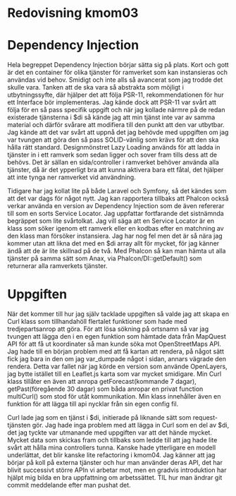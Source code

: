 ---
---
Redovisning kmom03
=========================

Dependency Injection
====================
Hela begreppet Dependency Injection börjar sätta sig på plats. Kort och gott är det en container för olika tjänster för ramverket som kan instansieras och användas vid behov. Smidigt och inte alls så avancerat som jag trodde det skulle vara. Tanken att de ska vara så abstrakta som möjligt i utbytningssyfte, där hjälper det att följa PSR-11, rekommendationen för hur ett Interface bör implementeras. Jag kände dock att PSR-11 var svårt att följa för en så pass specifik uppgift och när jag kollade närmre på de redan existerade tjänsterna i $di så kände jag att min tjänst inte var av samma material och därför svårare att modifiera till den punkt att den var utbytbar. Jag kände att det var svårt att uppnå det jag behövde med uppgiften om jag var tvungen att göra den så pass SOLID-vänlig som krävs för att den ska hålla rätt standard.
Designmönstret Lazy Loading används för att ladda in tjänster in i ett ramverk som sedan ligger och sover fram tills dess att de behövs. Det är sällan en sida/controller i ramverket behöver använda alla tjänster, då är det ypperligt bra att kunna aktivera bara ett fåtal, det hjälper att inte tynga ner ramverket vid användning.

Tidigare har jag kollat lite på både Laravel och Symfony, så det kändes som att det var dags för något nytt. Jag kan rapportera tillbaks att Phalcon också verkar använda en version av Dependency Injection som de även refererar till som en sorts Service Locator. Jag uppfattar fortfarande det sistnämnda begräppet som lite svårtolkat. Jag vill säga att en Service Locator är en klass som söker igenom ett ramverk eller en kodbas efter en matchning av den klass man försöker instansiera. Jag har nog fel men det är så nära jag kommer utan att likna det med en $di array allt för mycket, för jag känner ändå att de är lite skillnad på de två. Med Phalcon så kan man hämta ut alla tjänster på samma sätt som Anax, via Phalcon/DI::getDefault() som returnerar alla ramverkets tjänster.

Uppgiften
=========
När det kommer till hur jag själv tacklade uppgiften så valde jag att skapa en Curl klass som tillhandahöll flertalet funktioner som hade med tredjepartsanrop att göra. För att lösa sökning på ortsnamn så var jag tvungen att lägga den i en egen funktion som hämtade data från MapQuest API för att få ut koordinater så man kunde söka mot OpenStreetMaps API.
Jag hade till en början problem med att få kartan att rendera, på något sätt fick jag bara in den om jag var_dumpade något i sidan, annars vägrade den rendera. Detta var fallet när jag körde en version som använde OpenLayers, jag bytte istället till en Leaflet.js karta som var mycket smidigare.
Min Curl klass tillåter en även att anropa getForecast(kommande 7 dagar), getPast(föregående 30 dagar) som båda anropar en privat function multiCurl() som stod för utåt kommunikation.
Min klass innehåller även en funktion för att lägga till api nycklar från sin egen config fil.

Curl lade jag som en tjänst i $di, initierade på liknande sätt som request-tjänsten gör. Jag hade inga problem med att lägga in Curl som en del av $di, det jag tyckte var utmanande med uppgiften var att det hände mycket. Mycket data som skickas fram och tillbaks som ledde till att jag hade lite svårt att hålla mina controllers tunna. Kanske hade ytterligare en modell underlättat, det blir kanske lite refactoring i kmom04. Jag känner att jag börjar på koll på externa tjänster och hur man använder deras API, det har blivit successivt större APIn vi arbetar mot, men en gradvis introduktion har hjälpt mig bilda en bra uppfattning om arbetssättet.
TIL hur man ändrar git commit meddelande efter man pushat det.

